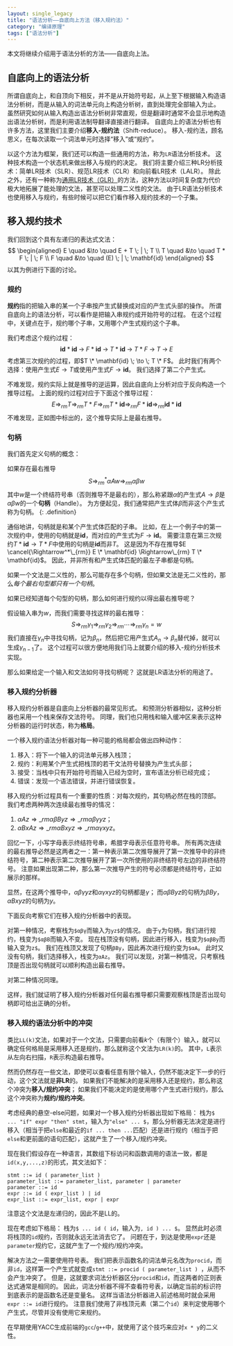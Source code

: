 ```yaml
---
layout: single_legacy
title: "语法分析——自底向上方法（移入规约法）"
category: "编译原理"
tags: ["语法分析"]
---
```


本文将继续介绍用于语法分析的方法——自底向上法。

## 自底向上的语法分析 ##

所谓自底向上，和自顶向下相反，并不是从开始符号起，从上至下根据输入构造语法分析树，而是从输入的词法单元向上构造分析树，直到处理完全部输入为止。
虽然研究如何从输入构造出语法分析树非常直观，但是翻译时通常不会显示地构造出语法分析树，而是利用语法制导翻译直接进行翻译。
自底向上的语法分析也有许多方法，这里我们主要介绍**移入-规约法**（Shift-reduce）。
移入-规约法，顾名思义，在每次读取一个词法单元时选择“移入”或“规约”。

以这个方法为框架，我们还可以构造一些通用的方法，称为`LR`语法分析技术。
这种技术构造一个状态机来做出移入与规约的决定。
我们将主要介绍三种LR分析技术：简单LR技术（SLR）、规范LR技术（CLR）和向前看LR技术（LALR）。
除此之外，还有一种称为[通用LR技术（GLR）](https://user.phil-fak.uni-duesseldorf.de/~kallmeyer/Parsing/tomita.pdf)的方法，这种方法以时间复杂度为代价极大地拓展了能处理的文法，甚至可以处理二义性的文法。
由于LR语法分析技术也使用移入与规约，有些时候可以把它们看作移入规约技术的一个子集。

## 移入规约技术 ##

我们回到这个具有左递归的表达式文法：
$$
\begin{aligned}
E \quad &\to \quad E + T \; | \; T \\
T \quad &\to \quad T * F \; | \; F \\
F \quad &\to \quad (E) \; | \; \mathbf{id}
\end{aligned}
$$
以其为例进行下面的讨论。

### 规约 ###

**规约**指的把输入串的某一个子串按产生式替换成对应的产生式头部的操作。
所谓自底向上的语法分析，可以看作是把输入串规约成开始符号的过程。
在这个过程中，关键点在于，规约哪个子串，又用哪个产生式规约这个子串。

我们考虑这个规约过程：
$$
\mathbf{id} * \mathbf{id} \; \to \;
F * \mathbf{id} \; \to \;
T * \mathbf{id} \; \to \;
T * F \; \to \;
T \; \to \; 
E
$$
考虑第三次规约的过程，即$T \* \mathbf{id} \; \to \; T \* F$。
此时我们有两个选择：使用产生式$E \to T$或使用产生式$F \to \mathbf{id}$。
我们选择了第二个产生式。

不难发现，规约实际上就是推导的逆运算，因此自底向上分析对应于反向构造一个推导过程。
上面的规约过程对应于下面这个推导过程：
$$
E \Rightarrow_{rm} T \Rightarrow_{rm} T * F \Rightarrow_{rm} T * \mathbf{id} \Rightarrow_{rm} F * \mathbf{id} \Rightarrow_{rm} \mathbf{id} * \mathbf{id} 
$$
不难发现，正如图中标出的，这个推导实际上是最右推导。

### 句柄 ###

我们首先定义句柄的概念：

如果存在最右推导
$$
S \Rightarrow^*_{rm} \alpha A w \Rightarrow_{rm} \alpha \beta w
$$
其中$w$是一个终结符号串（否则推导不是最右的），那么称紧跟$\alpha$的产生式$A \to \beta$是$\alpha \beta w$的一个**句柄**（Handle）。
为方便起见，我们通常把产生式体$\beta$而非这个产生式称为句柄。
{: .definition}

通俗地讲，句柄就是和某个产生式体匹配的子串。
比如，在上一个例子中的第一次规约中，使用的句柄就是$\mathbf{id}$，而对应的产生式为$F \to \mathbf{id}$。
需要注意在第三次规约$T * \mathbf{id} \to T * F$中使用的句柄是$\mathbf{id}$而非$T$。
这是因为不存在推导$E \cancel{\Rightarrow^*\_{rm}} E \* \mathbf{id} \Rightarrow\_{rm} T \* \mathbf{id}$。
因此，并非所有和产生式体匹配的最左子串都是句柄。

如果一个文法是二义性的，那么可能存在多个句柄，但如果文法是无二义性的，那么*每个最右句型都只有一个句柄*。

如果已经知道每个句型的句柄，那么如何进行规约以得出最右推导呢？

假设输入串为$w$，而我们需要寻找这样的最右推导：
$$
S \Rightarrow_{rm} \gamma_1 \Rightarrow_{rm} \gamma_2 \Rightarrow_{rm} \cdots
\Rightarrow_{rm} \gamma_n = w
$$
我们直接在$\gamma_n$中寻找句柄，记为$\beta_n$，然后把它用产生式$A_n \to \beta_n$替代掉，就可以生成$\gamma_{n-1}$了。
这个过程可以很方便地用我们马上就要介绍的移入-规约分析技术实现。

那么如果给定一个输入和文法如何寻找句柄呢？
这就是LR语法分析的用途了。

### 移入规约分析器 ###

移入规约分析器是自底向上分析器的最常见形式。
和预测分析器相似，这种分析器也采用一个栈来保存文法符号。
同理，我们也只用栈和输入缓冲区来表示这种分析器的运行时状态，称为**格局**。

一个移入规约语法分析器对每一种可能的格局都会做出四种动作：
1. 移入：将下一个输入的词法单元移入栈顶；
2. 规约：利用某个产生式把栈顶的若干文法符号替换为产生式头部；
3. 接受：当栈中只有开始符号而输入已经为空时，宣布语法分析已经完成；
4. 错误：发现一个语法错误，并进行错误恢复。

移入规约分析过程具有一个重要的性质：对每次规约，其句柄必然在栈的顶部。
我们考虑两种两次连续最右推导的情况：
1. $\alpha A z \Rightarrow\_{rm} \alpha \beta B y z \Rightarrow\_{rm} \alpha \beta \gamma y z$；
2. $\alpha B x A z \Rightarrow\_{rm} \alpha B xyz \Rightarrow\_{rm} \alpha \gamma xyz$。

回忆一下，小写字母表示终结符号串，希腊字母表示任意符号串。
所有两次连续的最右推导必然是这两者之一：第一种表示第二次推导展开了第一次推导中的非终结符号，第二种表示第二次推导展开了第一次所使用的非终结符号左边的非终结符号。
注意如果出现第二种，那么第一次推导产生的符号必须都是终结符号，正如展示的那样。

显然，在这两个推导中，$\alpha \beta \gamma y z$和$\alpha \gamma xyz$的句柄都是$\gamma$；
而$\alpha \beta B y z$的句柄为$\beta B y$，$\alpha B xyz$的句柄为$y$。

下面反向考察它们在移入规约分析器中的表现。

对第一种情况，考察栈为`$αβγ`而输入为`yz$`的情况。
由于`γ`为句柄，我们进行规约，栈变为`$αβB`而输入不变。
现在栈顶没有句柄，因此进行移入，栈变为`$αβBy`而输入变为`z$`。
我们在栈顶又发现了句柄`βBy`，因此再次进行规约变为`$αA`。
此时又没有句柄，我们选择移入，栈变为`αAz`。
我们可以发现，对第一种情况，只考察栈顶是否出现句柄就可以顺利构造出最右推导。

对第二种情况同理。

这样，我们就证明了移入规约分析器对任何最右推导都只需要观察栈顶是否出现句柄即可给出正确的分析。

### 移入规约语法分析中的冲突

类比`LL(k)`文法，如果对于一个文法，只需要向前看$k$个（有限个）输入，就可以确定任何格局是采用移入还是规约，那么就称这个文法为`LR(k)`的。
其中，`L`表示从左向右扫描，`R`表示构造最右推导。

然而仍然存在一些文法，即使可以查看任意有限个输入，仍然不能决定下一步的行动，这个文法就是**非LR**的。
如果我们不能解决的是采用移入还是规约，那么称这个冲突为**移入/规约冲突**；
如果我们不能决定的是使用哪个产生式进行规约，那么这个冲突称为**规约/规约冲突**。

考虑经典的悬空-else问题，如果对一个移入规约分析器出现如下格局：
栈为`$ ... "if" expr "then" stmt`，输入为`"else" ... $`，那么分析器无法决定是进行移入（相当于把`else`和最近的`if ... then ...`匹配）还是进行规约（相当于把`else`和更前面的语句匹配），这就产生了一个移入/规约冲突。

现在我们假设存在一种语言，其数组下标访问和函数调用的语法一致，都是`id(x,y,...,z)`的形式，其文法如下：
```
stmt ::= id ( parameter_list ) 
parameter_list ::= parameter_list, parameter | parameter
parameter ::= id
expr ::= id ( expr_list ) | id
expr_list ::= expr_list, expr | expr
```
注意这个文法是左递归的，因此不是LL的。

现在考虑如下格局：
栈为`$ ... id ( id`，输入为`, id ) ... $`。
显然此时必须将栈顶的`id`规约，否则就永远无法消去它了。
问题在于，到达是使用`expr`还是`parameter`规约它，这就产生了一个规约/规约冲突。

解决方法之一需要使用符号表。
我们把表示函数名的词法单元名改为`procid`，而非`id`，这样第一个产生式就变成`stmt ::= procid ( parameter_list ) `，从而不会产生冲突了。
但是，这就要求词法分析器区分`procid`和`id`，而这两者的正则表达式通常是相同的。
因此，词法分析器不得不查看符号表，以确定当前的标识符到底表示的是函数名还是变量名。
这样当语法分析器进入前述格局时就会采用`expr ::= id`进行规约。
注意我们使用了非栈顶元素（第二个`id`）来判定使用哪个产生式，尽管并没有使用它来规约。

在早期使用YACC生成前端的`gcc`/`g++`中，就使用了这个技巧来应对`x * y`的二义性。
